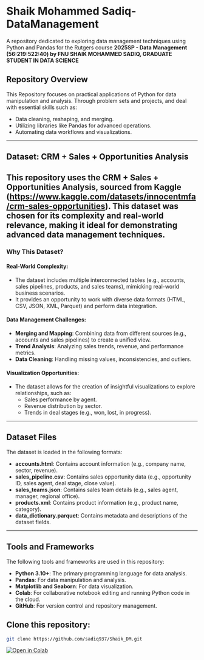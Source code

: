 # Shaik Mohammed Sadiq-DataManagement 

A repository dedicated to exploring data management techniques using Python and Pandas for the Rutgers course **2025SP - Data Management (56:219:522:40) by FNU SHAIK MOHAMMED SADIQ, GRADUATE STUDENT IN DATA SCIENCE**

## Repository Overview

This Repository focuses on practical applications of Python for data manipulation and analysis. Through problem sets and projects, and deal with essential skills such as:

- Data cleaning, reshaping, and merging.
- Utilizing libraries like Pandas for advanced operations.
- Automating data workflows and visualizations.
---
## Dataset: CRM + Sales + Opportunities Analysis
This repository uses the **CRM + Sales + Opportunities Analysis**, sourced from Kaggle (https://www.kaggle.com/datasets/innocentmfa/crm-sales-opportunities). This dataset was chosen for its complexity and real-world relevance, making it ideal for demonstrating advanced data management techniques.
---
### Why This Dataset?
#### Real-World Complexity:
- The dataset includes multiple interconnected tables (e.g., accounts, sales pipelines, products, and sales teams), mimicking real-world business scenarios.
- It provides an opportunity to work with diverse data formats (HTML, CSV, JSON, XML, Parquet) and perform data integration.

#### Data Management Challenges:
- **Merging and Mapping**: Combining data from different sources (e.g., accounts and sales pipelines) to create a unified view.
- **Trend Analysis**: Analyzing sales trends, revenue, and performance metrics.
- **Data Cleaning**: Handling missing values, inconsistencies, and outliers.

#### Visualization Opportunities:
- The dataset allows for the creation of insightful visualizations to explore relationships, such as:
  - Sales performance by agent.
  - Revenue distribution by sector.
  - Trends in deal stages (e.g., won, lost, in progress).
---
## Dataset Files
The dataset is loaded in the following formats:
- **accounts.html**: Contains account information (e.g., company name, sector, revenue).
- **sales_pipeline.csv**: Contains sales opportunity data (e.g., opportunity ID, sales agent, deal stage, close value).
- **sales_teams.json**: Contains sales team details (e.g., sales agent, manager, regional office).
- **products.xml**: Contains product information (e.g., product name, category).
- **data_dictionary.parquet**: Contains metadata and descriptions of the dataset fields.
---
## Tools and Frameworks
The following tools and frameworks are used in this repository:
- **Python 3.10+**: The primary programming language for data analysis.
- **Pandas**: For data manipulation and analysis.
- **Matplotlib and Seaborn**: For data visualization.
- **Colab**: For collaborative notebook editing and running Python code in the cloud.
- **GitHub**: For version control and repository management.

## Clone this repository:
   ```bash
   git clone https://github.com/sadiq937/Shaik_DM.git
   ```

[![Open in Colab](https://colab.research.google.com/assets/colab-badge.svg)](https://colab.research.google.com/github/sadiq937/Shaik_DM/blob/main/yourfile.ipynb)

